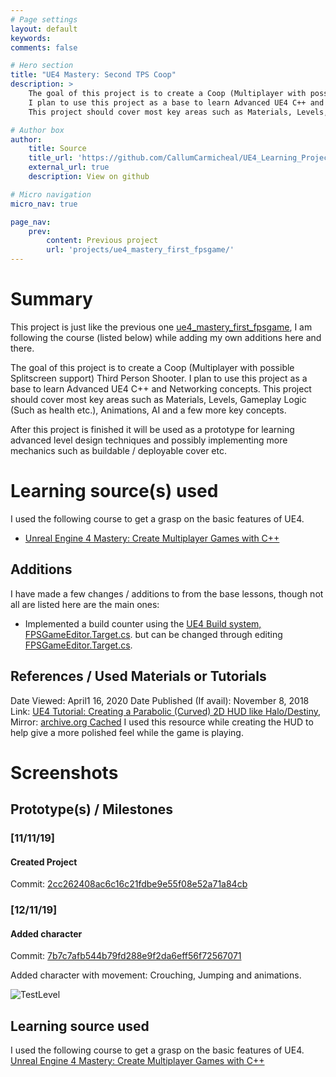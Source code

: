 ```yaml
---
# Page settings
layout: default
keywords:
comments: false

# Hero section
title: "UE4 Mastery: Second TPS Coop"
description: >
    The goal of this project is to create a Coop (Multiplayer with possible Splitscreen support) Third Person Shooter. 
    I plan to use this project as a base to learn Advanced UE4 C++ and Networking concepts. 
    This project should cover most key areas such as Materials, Levels, Gameplay Logic (Such as health etc.), Animations, AI and a few more key concepts.

# Author box
author:
    title: Source
    title_url: 'https://github.com/CallumCarmicheal/UE4_Learning_Projects/tree/master/ue4_mastery_second_tpscoop'
    external_url: true
    description: View on github

# Micro navigation
micro_nav: true

page_nav:
    prev:
        content: Previous project
        url: 'projects/ue4_mastery_first_fpsgame/'
---
```


# Summary
This project is just like the previous one [ue4_mastery_first_fpsgame](../ue4_mastery_first_fpsgame/), I am following the course (listed below) while adding my own additions here and there. 

The goal of this project is to create a Coop (Multiplayer with possible Splitscreen support) Third Person Shooter. 
I plan to use this project as a base to learn Advanced UE4 C++ and Networking concepts. 
This project should cover most key areas such as Materials, Levels, Gameplay Logic (Such as health etc.), Animations, AI and a few more key concepts.

After this project is finished it will be used as a prototype for learning advanced level design techniques and possibly implementing more mechanics such as buildable / deployable cover etc.



# Learning source(s) used
I used the following course to get a grasp on the basic features of UE4.  
- [Unreal Engine 4 Mastery: Create Multiplayer Games with C++](https://www.udemy.com/unrealengine-cpp)

## Additions
I have made a few changes / additions to from the base lessons, though not all are listed here are the main ones:
- Implemented a build counter using the [UE4 Build system, FPSGameEditor.Target.cs](../../ue4_mastery_second_tpscoop/Source/CoopGameEditor.Target.cs).
but can be changed through editing [FPSGameEditor.Target.cs](../../ue4_mastery_second_tpscoop/Source/CoopGameEditor.Target.cs).

## References / Used Materials or Tutorials

Date Viewed: April1 16, 2020 
Date Published (If avail): November 8, 2018
Link: [UE4 Tutorial: Creating a Parabolic (Curved) 2D HUD like Halo/Destiny](https://zaggoth.wordpress.com/2018/11/08/ue4-tutorial-creating-a-parabolic-curved-2d-widget-hud-like-halo-destiny/), 
Mirror: [archive.org Cached]()
I used this resource while creating the HUD to help give a more polished feel while the game is playing. 

# Screenshots

## Prototype(s) / Milestones

### [11/11/19] 
#### Created Project
Commit: [2cc262408ac6c16c21fdbe9e55f08e52a71a84cb](https://github.com/CallumCarmicheal/UE4_Learning_Projects/commit/2cc262408ac6c16c21fdbe9e55f08e52a71a84cb)

### [12/11/19] 
#### Added character
Commit: [7b7c7afb544b79fd288e9f2da6eff56f72567071](https://github.com/CallumCarmicheal/UE4_Learning_Projects/commit/7b7c7afb544b79fd288e9f2da6eff56f72567071)

Added character with movement: Crouching, Jumping and animations.

![TestLevel](../../resources/ue4_mastery_second_tpscoop/Prototype_TestLevel_With_CharAnim.PNG "TestLevel")

## Learning source used
I used the following course to get a grasp on the basic features of UE4.  
[Unreal Engine 4 Mastery: Create Multiplayer Games with C++](https://www.udemy.com/unrealengine-cpp)
